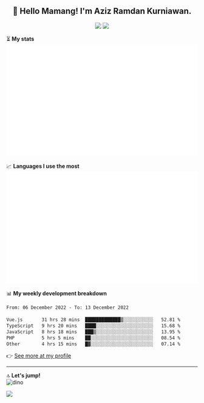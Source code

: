 <h2 align="center">👋 Hello Mamang! I'm Aziz Ramdan Kurniawan.</h2>  
<p align="center">
  <img src="https://komarev.com/ghpvc/?username=azizramdan">
  <img src="https://wakatime.com/badge/user/90056fa0-4c31-4eca-954e-2a3ac05896f9.svg">
</p>
    
⏳ **My stats**  
![](https://raw.githubusercontent.com/azizramdan/github-stats/master/generated/overview.svg#gh-dark-mode-only)

📈 **Languages I use the most**  
![](https://raw.githubusercontent.com/azizramdan/github-stats/master/generated/languages.svg#gh-dark-mode-only)

📊 **My weekly development breakdown**
<!--START_SECTION:waka-->

```text
From: 06 December 2022 - To: 13 December 2022

Vue.js       31 hrs 28 mins  █████████████▒░░░░░░░░░░░   52.81 %
TypeScript   9 hrs 20 mins   ████░░░░░░░░░░░░░░░░░░░░░   15.68 %
JavaScript   8 hrs 18 mins   ███▒░░░░░░░░░░░░░░░░░░░░░   13.95 %
PHP          5 hrs 5 mins    ██░░░░░░░░░░░░░░░░░░░░░░░   08.54 %
Other        4 hrs 15 mins   █▓░░░░░░░░░░░░░░░░░░░░░░░   07.14 %
```

<!--END_SECTION:waka-->
👉 [See more at my profile](https://wakatime.com/@azizramdan)
***
🔝 **Let's jump!**  
![dino](https://raw.githubusercontent.com/azizramdan/azizramdan/master/dino.gif)  

![](https://hit.yhype.me/github/profile?user_id=27954794)

